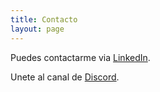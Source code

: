 ```yaml
---
title: Contacto
layout: page
---
```


Puedes contactarme via [LinkedIn](https://www.linkedin.com/in/liannis-chacon-16a0051a6).

Unete al canal de [Discord](https:discord.gg/f9JuS5dh).
